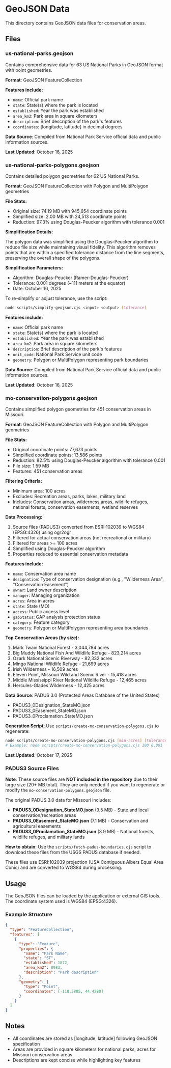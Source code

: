 # GeoJSON Data

This directory contains GeoJSON data files for conservation areas.

## Files

### us-national-parks.geojson

Contains comprehensive data for 63 US National Parks in GeoJSON format with point geometries.

**Format**: GeoJSON FeatureCollection

**Features include:**
- `name`: Official park name
- `state`: State(s) where the park is located
- `established`: Year the park was established
- `area_km2`: Park area in square kilometers
- `description`: Brief description of the park's features
- `coordinates`: [longitude, latitude] in decimal degrees

**Data Source**: Compiled from National Park Service official data and public information sources.

**Last Updated**: October 16, 2025

### us-national-parks-polygons.geojson

Contains detailed polygon geometries for 62 US National Parks.

**Format**: GeoJSON FeatureCollection with Polygon and MultiPolygon geometries

**File Stats:**
- Original size: 74.19 MB with 945,654 coordinate points
- Simplified size: 2.00 MB with 24,513 coordinate points
- Reduction: 97.3% using Douglas-Peucker algorithm with tolerance 0.001

**Simplification Details:**

The polygon data was simplified using the Douglas-Peucker algorithm to reduce file size while maintaining visual fidelity. This algorithm removes points that are within a specified tolerance distance from the line segments, preserving the overall shape of the polygons.

**Simplification Parameters:**
- Algorithm: Douglas-Peucker (Ramer-Douglas-Peucker)
- Tolerance: 0.001 degrees (~111 meters at the equator)
- Date: October 16, 2025

To re-simplify or adjust tolerance, use the script:
```bash
node scripts/simplify-geojson.cjs <input> <output> [tolerance]
```

**Features include:**
- `name`: Official park name
- `state`: State(s) where the park is located
- `established`: Year the park was established
- `area_km2`: Park area in square kilometers
- `description`: Brief description of the park's features
- `unit_code`: National Park Service unit code
- `geometry`: Polygon or MultiPolygon representing park boundaries

**Data Source**: Compiled from National Park Service official data and public information sources.

**Last Updated**: October 16, 2025

### mo-conservation-polygons.geojson

Contains simplified polygon geometries for 451 conservation areas in Missouri.

**Format**: GeoJSON FeatureCollection with Polygon and MultiPolygon geometries

**File Stats:**
- Original coordinate points: 77,673 points
- Simplified coordinate points: 13,586 points
- Reduction: 82.5% using Douglas-Peucker algorithm with tolerance 0.001
- File size: 1.59 MB
- Features: 451 conservation areas

**Filtering Criteria:**
- Minimum area: 100 acres
- Excludes: Recreation areas, parks, lakes, military land
- Includes: Conservation areas, wilderness areas, wildlife refuges, national forests, conservation easements, wetland reserves

**Data Processing:**
1. Source files (PADUS3) converted from ESRI:102039 to WGS84 (EPSG:4326) using ogr2ogr
2. Filtered for actual conservation areas (not recreational or military)
3. Filtered for areas >= 100 acres
4. Simplified using Douglas-Peucker algorithm
5. Properties reduced to essential conservation metadata

**Features include:**
- `name`: Conservation area name
- `designation`: Type of conservation designation (e.g., "Wilderness Area", "Conservation Easement")
- `owner`: Land owner description
- `manager`: Managing organization
- `acres`: Area in acres
- `state`: State (MO)
- `access`: Public access level
- `gapStatus`: GAP analysis protection status
- `category`: Feature category
- `geometry`: Polygon or MultiPolygon representing area boundaries

**Top Conservation Areas (by size):**
1. Mark Twain National Forest - 3,044,784 acres
2. Big Muddy National Fish And Wildlife Refuge - 823,214 acres
3. Ozark National Scenic Riverway - 82,332 acres
4. Mingo National Wildlife Refuge - 21,699 acres
5. Irish Wilderness - 16,509 acres
6. Eleven Point, Missouri Wild and Scenic River - 15,418 acres
7. Middle Mississippi River National Wildlife Refuge - 12,465 acres
8. Hercules-Glades Wilderness - 12,425 acres

**Data Source**: PADUS 3.0 (Protected Areas Database of the United States)
- PADUS3_0Designation_StateMO.json
- PADUS3_0Easement_StateMO.json
- PADUS3_0Proclamation_StateMO.json

**Generation Script**: Use `scripts/create-mo-conservation-polygons.cjs` to regenerate:
```bash
node scripts/create-mo-conservation-polygons.cjs [min-acres] [tolerance]
# Example: node scripts/create-mo-conservation-polygons.cjs 100 0.001
```

**Last Updated**: October 17, 2025

### PADUS3 Source Files

**Note**: These source files are **NOT included in the repository** due to their large size (20+ MB total). They are only needed if you want to regenerate or modify the `mo-conservation-polygons.geojson` file.

The original PADUS 3.0 data for Missouri includes:

- **PADUS3_0Designation_StateMO.json** (9.5 MB) - State and local conservation/recreation areas
- **PADUS3_0Easement_StateMO.json** (7.1 MB) - Conservation and agricultural easements
- **PADUS3_0Proclamation_StateMO.json** (3.9 MB) - National forests, wildlife refuges, and military lands

**How to obtain**: Use the `scripts/fetch-padus-boundaries.cjs` script to download these files from the USGS PADUS database if needed.

These files use ESRI:102039 projection (USA Contiguous Albers Equal Area Conic) and are converted to WGS84 during processing.

## Usage

The GeoJSON files can be loaded by the application or external GIS tools. The coordinate system used is WGS84 (EPSG:4326).

### Example Structure

```json
{
  "type": "FeatureCollection",
  "features": [
    {
      "type": "Feature",
      "properties": {
        "name": "Park Name",
        "state": "ST",
        "established": 1872,
        "area_km2": 8983,
        "description": "Park description"
      },
      "geometry": {
        "type": "Point",
        "coordinates": [-110.5885, 44.4280]
      }
    }
  ]
}
```

## Notes

- All coordinates are stored as [longitude, latitude] following GeoJSON specification
- Areas are provided in square kilometers for national parks, acres for Missouri conservation areas
- Descriptions are kept concise while highlighting key features
